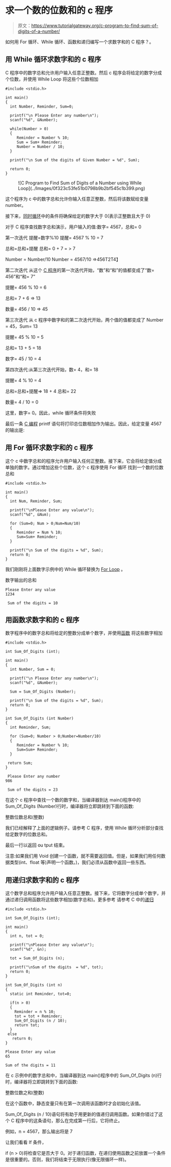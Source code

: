 # 求一个数的位数和的 c 程序

> 原文：<https://www.tutorialgateway.org/c-program-to-find-sum-of-digits-of-a-number/>

如何用 For 循环、While 循环、函数和递归编写一个求数字和的 C 程序？。

## 用 While 循环求数字和的 c 程序

C 程序中的数字总和允许用户输入任意正整数。然后 c 程序会将给定的数字分成个位数，并使用 While Loop 将这些个位数相加

```
#include <stdio.h>

int main()
{
  int Number, Reminder, Sum=0;

  printf("\n Please Enter any number\n");
  scanf("%d", &Number);

  while(Number > 0)
  {
     Reminder = Number % 10;
     Sum = Sum+ Reminder;
     Number = Number / 10;
  }

  printf("\n Sum of the digits of Given Number = %d", Sum);

  return 0;
}
```

<figure class="wp-block-image">![C Program to Find Sum of Digits of a Number using While Loop](../Images/0f323c53fe51b0798b9b2bf545c1b399.png)</figure>

这个程序为 c 中的数字总和允许你输入任意正整数，然后将该数赋给变量 number。

接下来，[同时循环](https://www.tutorialgateway.org/while-loop-in-c/)中的条件将确保给定的数字大于 0(表示正整数且大于 0)

对于 C 程序查找数字总和演示，用户输入的值:数字= 4567，总和= 0

第一次迭代
提醒=数字%10
提醒= 4567 % 10 = 7

总和=总和+提醒
总和= 0 + 7 = > 7

Number = Number/10
Number = 4567/10 =>456T2T4】

第二次迭代
从这个 [C 程序](https://www.tutorialgateway.org/c-programming-examples/)的第一次迭代开始，“数”和“和”的值都变成了“数= 456”和“和= 7”

提醒= 456 % 10 = 6

总和= 7 + 6 => 13

数量= 456 / 10 => 45

第三次迭代
从 c 程序中数字和的第二次迭代开始，两个值的值都变成了 Number = 45，Sum= 13

提醒= 45 % 10 = 5

总和= 13 + 5 = 18

数字= 45 / 10 = 4

第四次迭代:从第三次迭代开始，数= 4，和= 18

提醒= 4 % 10 = 4

总和=总和+提醒=> 18 + 4
总和= 22

数量= 4 / 10 = 0

这里，数字= 0。因此，while 循环条件将失败

最后一条 [C 编程](https://www.tutorialgateway.org/c-programming/) printf 语句将打印总位数相加作为输出。因此，给定变量 4567 的输出是:

## 用 For 循环求数字和的 c 程序

这个 c 中数字总和的程序允许用户输入任何正整数。接下来，它会将给定值分成单独的数字。通过增加这些个位数，这个 c 程序使用 For 循环 找到一个数的位数总和

```
#include <stdio.h>

int main()
{
  int Num, Reminder, Sum;

  printf("\nPlease Enter any value\n");
  scanf("%d", &Num);

  for (Sum=0; Num > 0;Num=Num/10)
  {
     Reminder = Num % 10;
     Sum=Sum+ Reminder;  
  }

  printf("\n Sum of the digits = %d", Sum);
  return 0;
}
```

我们刚刚将上面数字示例中的 While 循环替换为 [For Loop](https://www.tutorialgateway.org/for-loop-in-c-programming/) 。

数字输出的总和

```
Please Enter any value
1234

 Sum of the digits = 10
```

## 用函数求数字和的 c 程序

数字程序中的数字总和将给定的整数分成单个数字，并使用[函数](https://www.tutorialgateway.org/functions-in-c/) 将这些数字相加

```
#include <stdio.h>

int Sum_Of_Digits (int); 

int main()
{
  int Number, Sum = 0;

  printf("\n Please Enter any number\n");
  scanf("%d", &Number);

  Sum = Sum_Of_Digits (Number);

  printf("\n Sum of the digits = %d", Sum);
  return 0;
}

int Sum_Of_Digits (int Number)
{
  int Reminder, Sum;

  for (Sum=0; Number > 0;Number=Number/10)
  {
     Reminder = Number % 10;
     Sum=Sum+ Reminder;  
  }     

 return Sum;
}
```

```
 Please Enter any number
986

 Sum of the digits = 23
```

在这个 c 程序中查找一个数的数字和，当编译器到达 main()程序中的 Sum_Of_Digits (Number)行时，编译器将立即跳转到下面的函数:

整数位数总和(整数)

我们已经解释了上面的逻辑例子。请参考 C 程序，使用 While 循环分析部分查找给定数字的位数总和。

最后一行以返回 <font color="#000000">ou</font> tput 结束。

注意:如果我们用 Void 创建一个函数，就不需要返回值。但是，如果我们用任何数据类型(int、float 等)声明一个函数。)，我们必须从函数中返回一些东西。

## 用递归求数字和的 c 程序

这个数字总和程序允许用户输入任意正整数。接下来，它将数字分成单个数字，并通过递归调用函数将这些数字相加(数字总和)。更多参考 请参考 C 中的[递归](https://www.tutorialgateway.org/recursion-in-c/)

```
#include <stdio.h>

int Sum_Of_Digits (int); 

int main()
{
  int n, tot = 0;

  printf("\nPlease Enter any value\n");
  scanf("%d", &n);

  tot = Sum_Of_Digits (n);

  printf("\nSum of the digits  = %d", tot);
  return 0;
}

int Sum_Of_Digits (int n)
{
  static int Reminder, tot=0;

  if(n > 0)
  {
    Reminder = n % 10;
    tot = tot + Reminder;
    Sum_Of_Digits (n / 10);
    return tot;
  }
 else
   return 0;
}
```

```
Please Enter any value
65

Sum of the digits = 11
```

在 c 示例中的数字总和中，当编译器到达 main()程序中的 Sum_Of_Digits (n)行时，编译器将立即跳转到下面的函数:

整数位数之和(整数)

在这个函数中，静态变量只有在第一次调用该函数时才会初始化该值。

Sum_Of_Digits (n / 10)语句将有助于用更新的值递归调用函数。如果你错过了这个 C 程序中的这条语句，那么在完成第一行后，它将终止。

例如，n = 4567，那么输出将是 7

让我们看看 If 条件，

if (n > 0)将检查它是否大于 0。对于递归函数，在递归使用函数之前放置一个条件是很重要的。否则，我们将结束于无限执行(像无限循环一样)。